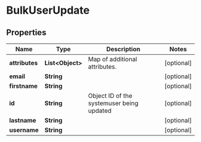 
# BulkUserUpdate

## Properties
Name | Type | Description | Notes
------------ | ------------- | ------------- | -------------
**attributes** | **List&lt;Object&gt;** | Map of additional attributes. |  [optional]
**email** | **String** |  |  [optional]
**firstname** | **String** |  |  [optional]
**id** | **String** | Object ID of the systemuser being updated |  [optional]
**lastname** | **String** |  |  [optional]
**username** | **String** |  |  [optional]



